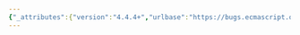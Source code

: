 ```yaml
---
{"_attributes":{"version":"4.4.4+","urlbase":"https://bugs.ecmascript.org/","maintainer":"dherman@mozilla.com"},"bug":{"bug_id":221,"creation_ts":"2011-11-07 13:36:00 -0800","short_desc":"Should hoisted functions be visible to parameter default value initializers?","delta_ts":"2012-01-05 12:08:08 -0800","product":"Draft for 6th Edition","component":"technical issue","version":"Rev 4: November 7, 2011 Draft","rep_platform":"All","op_sys":"All","bug_status":"RESOLVED","resolution":"FIXED","priority":"Normal","bug_severity":"normal","everconfirmed":true,"reporter":{"uid":"allen","name":"Allen Wirfs-Brock"},"assigned_to":{"uid":"allen","name":"Allen Wirfs-Brock"},"flag":{"_attributes":{"name":"TC39Review","id":"7","type_id":"1","status":"-","setter":"allen"}},"long_desc":[{"commentid":506,"comment_count":0,"who":{"uid":"allen","name":"Allen Wirfs-Brock"},"bug_when":"2011-11-07 13:36:32 -0800","thetext":"Consider\n\nfunction foo(p = func()) {\n   funtion func() {return 5}\n   return p\n}\n\n\n\nIs this legal or not?\n\nIn the November 7, 2011 draft they are, beause inner functions are initiated and marked as initialized before the surrounding function's formal parameters are initialized.  To change this would take some restructuring of specification algorithms.\n\nAllen"},{"commentid":537,"comment_count":1,"who":{"uid":"allen","name":"Allen Wirfs-Brock"},"bug_when":"2012-01-05 12:08:08 -0800","thetext":"At the Nov 2011 meeting, the consensus was that local declarations (including functions) are not visible to PDV expressions.  Also, that there is a temporal dead zone for PDV expression reference to parameter names defined in the same parameter list.\n\nThis is implemented in the REv 5 draft."}]}}
---
```

